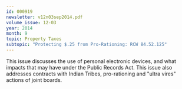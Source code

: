 ```yaml
---
id: 000919
newsletter: v12n03sep2014.pdf
volume_issue: 12-03
year: 2014
month: 9
topic: Property Taxes
subtopic: "Protecting $.25 from Pro-Rationing: RCW 84.52.125"
---
```


This issue discusses the use of personal electronic devices, and what impacts that may have under the Public Records Act. This issue also addresses contracts with Indian Tribes, pro-rationing and "ultra vires" actions of joint boards.